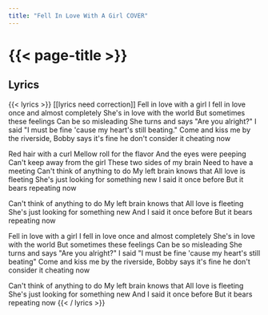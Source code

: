 ```yaml
---
title: "Fell In Love With A Girl COVER"
---
```

# {{< page-title >}}

## Lyrics
{{< lyrics >}}
[[lyrics need correction]]
Fell in love with a girl
I fell in love once and almost completely
She's in love with the world
But sometimes these feelings
Can be so misleading
She turns and says "Are you alright?"
I said "I must be fine 'cause my heart's still beating."
Come and kiss me by the riverside,
Bobby says it's fine he don't consider it cheating now

Red hair with a curl
Mellow roll for the flavor
And the eyes were peeping
Can't keep away from the girl
These two sides of my brain
Need to have a meeting
Can't think of anything to do
My left brain knows that
All love is fleeting
She's just looking for something new
I said it once before
But it bears repeating now

Can't think of anything to do
My left brain knows that
All love is fleeting
She's just looking for something new
And I said it once before
But it bears repeating now

Fell in love with a girl
I fell in love once and almost completely
She's in love with the world
But sometimes these feelings
Can be so misleading
She turns and says "Are you alright?"
I said "I must be fine 'cause my heart's still beating"
Come and kiss me by the riverside,
Bobby says it's fine he don't consider it cheating now

Can't think of anything to do
My left brain knows that
All love is fleeting
She's just looking for something new
And I said it once before
But it bears repeating now
{{< / lyrics >}}
